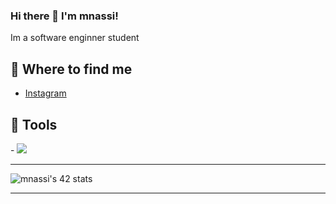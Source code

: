 ### Hi there 👋 I'm mnassi!

Im a software enginner student

## 📑 Where to find me
- [Instagram](https://www.instagram.com/med_nassi20/)

## 🤖 Tools
<link rel="stylesheet" type='text/css' href="https://cdn.jsdelivr.net/gh/devicons/devicon@latest/devicon.min.css" />
- <img src="https://cdn.jsdelivr.net/gh/devicons/devicon@latest/icons/aftereffects/aftereffects-original.svg" />

***********************************************************************************************************
![mnassi's 42 stats](https://badge.mediaplus.ma/naruto/mnassi)
***********************************************************************************************************
